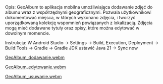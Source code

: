 Opis: GeoAlbum to aplikacja mobilna umożliwiająca dodawanie zdjęć do albumu wraz z współrzędnymi geograficznymi. Pozwala użytkownikowi dokumentować miejsca, w których wykonano zdjęcia, i tworzyć uporządkowaną kolekcję wspomnień powiązanych z lokalizacją. Zdjęcia mogą mieć dodawane tytuły oraz opisy, które można edytować w dowolnym momencie. 

Instrukcja: W Android Studio -> Settings -> Build, Execution, Deployment -> Build Tools -> Gradle -> Gradle JDK ustawić Java 21 -> Sync now

[GeoAlbum_dodawanie.webm](https://github.com/user-attachments/assets/9a964913-23af-4377-a8e4-00f6a457e538)

[GeoAlbum_edytowanie.webm](https://github.com/user-attachments/assets/4a036a17-7e8c-46b1-b1df-d72e2c33ecae)

[GeoAlbum_usuwanie.webm](https://github.com/user-attachments/assets/20608353-f0d3-4b23-80b5-1b03412381ba)
